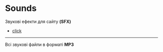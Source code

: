 # Sounds

Звукові ефекти для сайту **(SFX)**

- [click](click.mp3)

---
Всі звукові файли в форматі **MP3**